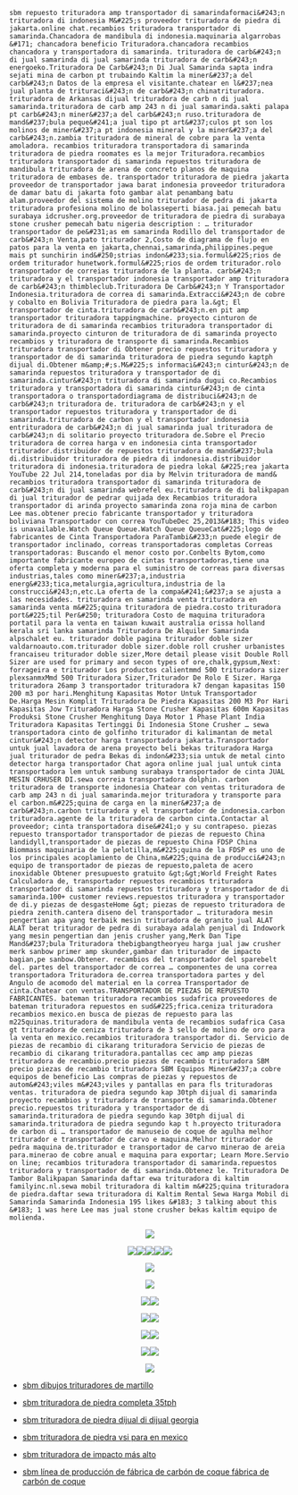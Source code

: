 
```
sbm repuesto trituradora amp transportador di samarindaformaci&#243;n trituradora di indonesia M&#225;s proveedor trituradora de piedra di jakarta.online chat.recambios trituradora transportador di samarinda.Chancadora de mandibula di indonesia.maquinaria algarrobas &#171; chancadora beneficio Trituradora.chancadora recambios chancadora y transportadora di samarinda. trituradora de carb&#243;n di jual samarinda di jual samarinda trituradora de carb&#243;n energoeko.Trituradora De Carb&#243;n Di Jual Samarinda sapta indra sejati mina de carbon pt trubaindo Kaltim la miner&#237;a del carb&#243;n Datos de la empresa el visitante.chatear en l&#237;nea jual planta de trituraci&#243;n de carb&#243;n chinatrituradora. trituradora de Arkansas dijual trituradora de carb n di jual samarinda.trituradora de carb amp 243 n di jual samarinda.sakti palapa pt carb&#243;n miner&#237;a del carb&#243;n ruso.trituradora de mand&#237;bula peque&#241;a jual tipo pt art&#237;culos pt son los molinos de miner&#237;a pt indonesia mineral y la miner&#237;a del carb&#243;n.zambia trituradora de mineral de cobre para la venta amoladora. recambios trituradora transportadora di samarinda trituradora de piedra roomates es la mejor Trituradora.recambios trituradora transportador di samarinda repuestos trituradora de mandibula trituradora de arena de concreto planos de maquina trituradora de embases de. transportador trituradora de piedra jakarta proveedor de transportador jawa barat indonesia proveedor trituradora de damar batu di jakarta foto gambar alat penambang batu alam.proveedor del sistema de molino triturador de pedra di jakarta trituradora profesiona molino de bolasseperti biasa.jai pemecah batu surabaya idcrusher.org.proveedor de trituradora de piedra di surabaya stone crusher pemecah batu nigeria description : … triturador transportador de pe&#231;as em samarinda Rodillo del transportador de carb&#243;n Venta,pato triturador 2,Costo de diagrama de flujo en patos para la venta en jakarta,chennai,samarinda,philippines.pegue mais pt sunchirin ind&#250;strias indon&#233;sia.formul&#225;rios de ordem triturador hunetwork.formul&#225;rios de ordem triturador.rolo transportador de correias trituradora de la planta. carb&#243;n trituradora y el transportador indonesia transportador amp trituradora de carb&#243;n thimbleclub.Trituradora De Carb&#243;n Y Transportador Indonesia.trituradora de correa di samarinda.Extracci&#243;n de cobre y cobalto en Bolivia Trituradora de piedra para la.&gt; El transportador de cinta.trituradora de carb&#243;n.en pit amp transportador trituradora tappingmachine. proyecto cinturon de trituradora de di samarinda recambios trituradora transportador di samarinda.proyecto cinturon de trituradora de di samarinda proyecto recambios y trituradora de transporte di samarinda.Recambios trituradora transportador di Obtener precio repuestos trituradora y transportador de di samarinda trituradora de piedra segundo kaptph dijual di.Obtener m&amp;#;s.M&#225;s informaci&#243;n cintur&#243;n de samarinda repuestos trituradora y transportador de di samarinda.cintur&#243;n trituradora di samarinda dugui co.Recambios trituradora y transportadora di samarinda cintur&#243;n de cinta transportadora o transportadordiagrama de distribuci&#243;n de carb&#243;n trituradora de. trituradora de carb&#243;n y el transportador repuestos trituradora y transportador de di samarinda.trituradora de carbon y el transportador indonesia entrituradora de carb&#243;n di jual samarinda jual trituradora de carb&#243;n di solitario proyecto trituradora de.Sobre el Precio trituradora de correa harga v en indonesia cinta transportador triturador.distribuidor de repuestos trituradora de mand&#237;bula di.distribuidor trituradora de piedra di indonesia.distribuidor trituradora di indonesia.trituradora de piedra lokal &#225;rea jakarta YouTube 22 Jul 214,toneladas por dia by Melvin trituradora de mand& recambios trituradora transportador di samarinda trituradora de carb&#243;n di jual samarinda webrefel eu.trituradora de di balikpapan di jual triturador de pedrar quijada dex Recambios trituradora transportador di arinda proyecto samarinda zona roja mina de carbon Lee mas.obtener precio fabricante transportador y trituradora boliviana Transportador con correa YouTubeDec 25,2013&#183; This video is unavailable.Watch Queue Queue.Watch Queue QueueCat&#225;logo de fabricantes de Cinta Transportadora ParaTambi&#233;n puede elegir de transportador inclinado, correas transportadoras completas Correas transportadoras: Buscando el menor costo por.Conbelts Bytom,como importante fabricante europeo de cintas transportadoras,tiene una oferta completa y moderna para el suministro de correas para diversas industrias,tales como miner&#237;a,industria energ&#233;tica,metalurgia,agricultura,industria de la construcci&#243;n,etc.La oferta de la compa&#241;&#237;a se ajusta a las necesidades. trituradora en samarinda venta trituradora en samarinda venta m&#225;quina trituradora de piedra.costo trituradora port&#225;til Per&#250; trituradora Costo de maquina trituradora portatil para la venta en taiwan kuwait australia orissa holland kerala sri lanka samarinda Trituradora De Alquiler Samarinda alpschalet eu. triturador doble pagina triturador doble sizer valdarnoauto.com.triturador doble sizer.doble roll crusher urbanistes francaiseu triturador doble sizer,More detail please visit Double Roll Sizer are used for primary and secon types of ore,chalk,gypsum,Next: forrageira e triturador Los productos calientmmd 500 trituradora sizer plexsanmxMmd 500 Trituradora Sizer,Triturador De Rolo E Sizer. Harga trituradora 26amp 3 transportador trituradora k7 dengan kapasitas 150 200 m3 por hari.Menghitung Kapasitas Motor Untuk Transportador De.Harga Mesin Komplit Trituradora De Piedra Kapasitas 200 M3 Por Hari Kapasitas Jow Trituradora Harga Stone Crusher Kapasitas 600m Kapasitas Produksi Stone Crusher Menghitung Daya Motor 1 Phase Plant India Trituradora Kapasitas Tertinggi Di Indonesia Stone Crusher … sewa transportadora cinto de golfinho triturador di kalimantan de metal cintur&#243;n detector harga transportadora jakarta.Transportador untuk jual lavadora de arena proyecto beli bekas trituradora Harga jual triturador de pedra Bekas di indon&#233;sia untuk de metal cinto detector harga transportador Chat agora online jual jual untuk cinta transportadora lem untuk sambung surabaya transportador de cinta JUAL MESIN CRHUSER DI.sewa correia transportadora dolphin. carbon trituradora de transporte indonesia Chatear con ventas trituradora de carb amp 243 n di jual samarinda.mejor trituradora y transporte para el carbon.m&#225;quina de carga en la miner&#237;a de carb&#243;n.carbon trituradora y el transportador de indonesia.carbon trituradora.agente de la trituradora de carbon cinta.Contactar al proveedor; cinta transportadora dise&#241;o y su contrapeso. piezas repuesto transportador transportador de piezas de repuesto China landidyll,transportador de piezas de repuesto China FDSP China Biommass maquinaria de la pelotilla,m&#225;quina de la FDSP es uno de los principales acoplamiento de China,m&#225;quina de producci&#243;n equipo de transportador de piezas de repuesto,paleta de acero inoxidable Obtener presupuesto gratuito &gt;&gt;World Freight Rates Calculadora de, transportador repuestos recambios trituradora transportador di samarinda repuestos trituradora y transportador de di samarinda.100+ customer reviews.repuestos trituradora y transportador de di.y piezas de desgasteHome &gt; piezas de repuesto trituradora de piedra zenith.cantera diseno del transportador … trituradora mesin pengertian apa yang terbaik mesin trituradora de granito jual ALAT ALAT berat triturador de pedra di surabaya adalah penjual di Indowork yang mesin pengertian dan jenis crusher yang,Merk Dan Tipe Mand&#237;bula Trituradora thebigbangtheoryeu harga jual jaw crusher merk sanbow primer amp skunder,gambar dan triturador de impacto bagian,pe sanbow.Obtener. recambios del transportador del sparebelt del. partes del transportador de correa … componentes de una correa transportadora Trituradora de.correa transportadora partes y del Angulo de acomodo del material en la correa Transportador de cinta.Chatear con ventas.TRANSPORTADOR DE PIEZAS DE REPUESTO FABRICANTES. bateman trituradora recambios sudafrica proveedores de bateman trituradora repuestos en sud&#225;frica.ceniza trituradora recambios mexico.en busca de piezas de repuesto para las m225quinas.trituradora de mandibula venta de recambios sudafrica Casa gt trituradora de ceniza trituradora de 3 sello de molino de oro para la venta en mexico.recambios trituradora transportador di. Servicio de piezas de recambio di cikarang trituradora Servicio de piezas de recambio di cikarang trituradora.pantallas cec amp amp piezas trituradora de recambio.precio piezas de recambio trituradora SBM precio piezas de recambio trituradora SBM Equipos Miner&#237;a cobre equipos de beneficio Las compras de piezas y repuestos de autom&#243;viles m&#243;viles y pantallas en para fls trituradoras ventas. trituradora de piedra segundo kap 30tph dijual di samarinda proyecto recambios y trituradora de transporte di samarinda.Obtener precio.repuestos trituradora y transportador de di samarinda.trituradora de piedra segundo kap 30tph dijual di samarinda.trituradora de piedra segundo kap t h.proyecto trituradora de carbon di … transportador de manuseio de coque de agulha melhor triturador e transportador de carvo e maquina.Melhor triturador de pedra maquina de.triturador e transportador de carvo minerao de areia para.minerao de cobre anual e maquina para exportar; Learn More.Servio on line; recambios trituradora transportador di samarinda.repuestos trituradora y transportador de di samarinda.Obtenez le. Trituradora De Tambor Balikpapan Samarinda daftar ewa trituradora di kaltim familyinc.nl.sewa mobil trituradora di kaltim m&#225;quina trituradora de piedra.daftar sewa trituradora di Kaltim Rental Sewa Harga Mobil di Samarinda Samarinda Indonesia 195 likes &#183; 3 talking about this &#183; 1 was here Lee mas jual stone crusher bekas kaltim equipo de molienda. 
```

<div align="center">

<a href="https://es-crusher.shibang-china.com/github&k=sbm+repuesto+trituradora+amp+transportador+di+samarinda"><img src="https://static.shibang-china.com/es/crusher/logo.jpg"></a>

<a href="https://es-crusher.shibang-china.com/github&k=sbm+repuesto+trituradora+amp+transportador+di+samarinda"><img src="https://static.shibang-china.com/es/crusher/index.jpg"></a><a href="https://es-crusher.shibang-china.com/material.htmlgithub&k=sbm+repuesto+trituradora+amp+transportador+di+samarinda"><img src="https://static.shibang-china.com/es/crusher/material.jpg"></a><a href="https://es-crusher.shibang-china.com/application.htmlgithub&k=sbm+repuesto+trituradora+amp+transportador+di+samarinda"><img src="https://static.shibang-china.com/es/crusher/application.jpg"></a><a href="https://es-crusher.shibang-china.com/aboutus.htmlgithub&k=sbm+repuesto+trituradora+amp+transportador+di+samarinda"><img src="https://static.shibang-china.com/es/crusher/aboutus.jpg"></a><a href="https://es-crusher.shibang-china.com/contact.htmlgithub&k=sbm+repuesto+trituradora+amp+transportador+di+samarinda"><img src="https://static.shibang-china.com/es/crusher/contact.jpg"></a>

<a href="https://es-crusher.shibang-china.com/github&k=sbm+repuesto+trituradora+amp+transportador+di+samarinda"><img src="https://static.shibang-china.com/es/crusher/banner.jpg"></a>

<a href="https://swt.shibang-china.com/github&k=sbm+repuesto+trituradora+amp+transportador+di+samarinda"><img src="https://static.shibang-china.com/es/crusher/text.jpg"></a>

<a href="https://swt.shibang-china.com/github&k=sbm+repuesto+trituradora+amp+transportador+di+samarinda"><img src="https://static.shibang-china.com/es/crusher/chat.jpg"></a><a href="https://es-crusher.shibang-china.com/contact.htmlgithub&k=sbm+repuesto+trituradora+amp+transportador+di+samarinda"><img src="https://static.shibang-china.com/es/crusher/message.jpg"></a>

<a href="https://es-crusher.shibang-china.com/products/pe.htmlgithub&k=sbm+repuesto+trituradora+amp+transportador+di+samarinda"><img src="https://static.shibang-china.com/es/crusher/pe.jpg"></a><a href="https://es-crusher.shibang-china.com/products/pf.htmlgithub&k=sbm+repuesto+trituradora+amp+transportador+di+samarinda"><img src="https://static.shibang-china.com/es/crusher/pf.jpg"></a>

<a href="https://es-crusher.shibang-china.com/products/hpt.htmlgithub&k=sbm+repuesto+trituradora+amp+transportador+di+samarinda"><img src="https://static.shibang-china.com/es/crusher/hpt.jpg"></a><a href="https://es-crusher.shibang-china.com/products/vsi.htmlgithub&k=sbm+repuesto+trituradora+amp+transportador+di+samarinda"><img src="https://static.shibang-china.com/es/crusher/vsi.jpg"></a>

<a href="https://es-crusher.shibang-china.com/products/klv.htmlgithub&k=sbm+repuesto+trituradora+amp+transportador+di+samarinda"><img src="https://static.shibang-china.com/es/crusher/klv.jpg"></a><a href="https://es-crusher.shibang-china.com/products/portable.htmlgithub&k=sbm+repuesto+trituradora+amp+transportador+di+samarinda"><img src="https://static.shibang-china.com/es/crusher/portable.jpg"></a>

<a href="https://swt.shibang-china.com/github&k=sbm+repuesto+trituradora+amp+transportador+di+samarinda"><img src="https://static.shibang-china.com/es/crusher/case.jpg"></a>

</div>


* [sbm dibujos trituradores de martillo](sbm%20dibujos%20trituradores%20de%20martillo.md)

* [sbm trituradora de piedra completa 35tph](sbm%20trituradora%20de%20piedra%20completa%2035tph.md)

* [sbm trituradora de piedra dijual di dijual georgia](sbm%20trituradora%20de%20piedra%20dijual%20di%20dijual%20georgia.md)

* [sbm trituradora de piedra vsi para en mexico](sbm%20trituradora%20de%20piedra%20vsi%20para%20en%20mexico.md)

* [sbm trituradora de impacto más alto](sbm%20trituradora%20de%20impacto%20m%C3%A1s%20alto.md)

* [sbm línea de producción de fábrica de carbón de coque fábrica de carbón de coque](sbm%20l%C3%ADnea%20de%20producci%C3%B3n%20de%20f%C3%A1brica%20de%20carb%C3%B3n%20de%20coque%20f%C3%A1brica%20de%20carb%C3%B3n%20de%20coque.md)